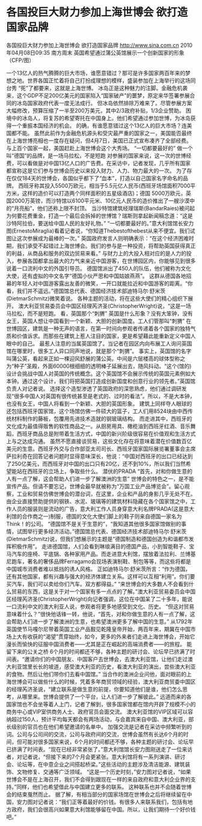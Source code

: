 # 各国投巨大财力参加上海世博会 欲打造国家品牌

各国投巨大财力参加上海世博会 欲打造国家品牌
http://www.sina.com.cn  2010年04月08日09:35  南方周末
英国希望通过蒲公英馆展示一个创新国家的形象 （CFP/图）

一个13亿人的热气腾腾的巨大市场，谁愿意错过？那可是许多国家两百年来的梦想之地。世界各国正忙着将自己打扮成理想的模样，盛装参加在上海举行的这场同台秀
“死”了都要来，这就是上海世博。
冰岛正是这种魅力的注脚。金融危机袭来，这个GDP不足200亿美元的国家陷入“国家破产”的噩梦，原定来华签署参展合同的冰岛国家政府代表一度无法成行。
但冰岛依然排除万难来了。尽管参展方案大幅修改，预算压缩了一半至200万美元，其中2/3政府补贴，1/3企业赞助。
困境中的冰岛人，将复苏的希望寄托在中国身上。他们希望通过参加世博，为冰岛获得一个重振本国经济的机会。
的确，有谁愿意错过这个13亿人的巨大市场？连美国都不能。
虽然此前作为金融危机源头和受灾最严重的国家之一，美国能否最终在上海世博亮相也一度存在疑问，但4月7日，美国已正式宣布凑齐了全部经费。
与上百个国家一起，美国赶赴上海世博会这个大秀场。
“一切都要最好的”
做一个叫“德国”的品牌，是一场马拉松，不是短跑
对参展的国家来说，这一次的世博经费，可以看做是对中国13亿人口的广告费。在采访中，记者发现，几乎所有国家都宣称这是它们参与世博会历史以来投入财力、人力、物力最大的一次。
为了存在仅仅184天的世博会，各国似乎都下了“血本”，打造以自己国家名字命名的品牌。
西班牙称其投入5500万欧元，相当于5.5元亿人民币(西班牙场馆面积7000平方米，这样的造价可以打造两个同样面积的五星级酒店)；德国 5000万欧元，英国2000万英镑，而沙特馆以6100平元米、10亿元人民币的造价推出了一艘沙漠中的“月亮船”，他们还称上限不封顶。
当沙特馆建筑经理瑞斯(BandarRaies)被问起为何要花费重金，打造一个最后会拆掉的世博馆？瑞斯则拿起新闻稿念道：“这是沙特阿拉伯，要送给中国人民的友好礼物。”
“一切都要最好的。”意大利馆馆长安力图(ErnestoMiraglia)看着记者说，“你知道Thebestofthebest从来不便宜。我们试图让这次参展成为最棒的一次。”
英国政府发言人则明确表示：“在这个经济困难时期，我们承受不起错过上海世博会。我们的参与是一种投资，将帮助英国获得真正的利益，从商品和服务的双边贸易来看。”
与财力上的大投入相对应的是人力的投入，参展各国都拿出最大的力气来亲近中国游客，在世博园区内，你能够见到很多说着一口流利中文的外国引导员。
德国馆派出了450人的队伍，他们被称为文化大使，还有虚拟的中文名字“德国小伙严思和中国姑娘燕燕”。
这群从德国各地招募的年轻人对中国游客露出友善的微笑，一开口就能拉近和中国游客的距离。“你看，我们并不遥远。”德国馆总代表、德国经济技术部迪特马尔·舒米茨(DietmarSchmitz)微笑着说。
各种主题的活动，将在这些大使们的精心组织下展开。
澳大利亚贸易委员会中国区经理芮济圣(ChristopherWright)说，“这是一场马拉松，而不是短跑。
看，英国那个“刺猬”
英国是什么形象？没有大笨钟，没有女王，英国人想让中国看到一个新颖、大胆的创新国度。工人们管那叫“刺猬”
在世博园区，建筑是一种无声的语言，在第一时间向参观者传递着各个国家的独特气质和价值诉求。而那些在建筑上惹人注目的国家，更是希望藉此能重新定义中国人眼中的自己。
最惹人注意的当属英国馆了。当记者在园区内向布展工人询问英国馆在哪里时，很多工人异口同声地说，就是那个“刺猬”。
事实上，英国馆的名字叫蒲公英，看起来正如一棵迎风舒展的蒲公英。中间是六层楼高的球体型称之为“种子”圣殿，外面60000根细细的透明棒子延展出去，随风抖动。“这个(馆的)设计会挑战中国人对英国的传统概念。这个英国馆不会展示传统的英国元素例如大本钟。通过这个设计，我们将把英国打造成创新国度和创意行业的领先者。”英国馆负责人对记者说。
选择这个造型渗透了英国政府的深思熟虑，他们通过调研发现“很多中国人对英国有很传统甚至是老式的、过时的看法”。所以，不是大本钟，也没有女王，中国人将看到一个新颖、大胆的英国形象。
建筑上同样夺人眼球的还包括西班牙国家馆，这个场馆仿佛一件硕大的篮子，工人们用8524块由中西传统材料制作的藤板，包覆用先进技术造就的钢玻璃结构。
而走进其中，西班牙的文化成为最值得贩售的软性商品之一。从厨房用具、橄榄油到西班牙红酒、音乐舞蹈，西班牙商品总是附带着生活方式，中国的新兴阶级很容易在价值观和生活方式上与之达成沟通。
虽然不愿直接谈贸易，这些文化存在将意味着潜在价值数百亿美元的生意。西班牙外交与合作部亚太司司长、西班牙国家国际展览署董事会主席萨拉利奇在回答记者问题时显得意味深长，他说：“中国对西班牙的出口已经达到了250亿美元，而西班牙对中国的出口只有20亿，还不到10%，所以我们当然希望能站在西班牙的立场上，争取些什么。
潜伏的PRADA
“首先，对和你做生意的人有一点了解，这会帮助人们进一步了解澳洲的生意”
世博会的特色之一，是不能宣传产品。但请不要忘记，世博会最早就被称为“万国工业产品博览会”。留心观察，工业和贸易仿佛世博会的潜台词，在这里，企业和产品的身影几乎无处不在。
由企业直接赞助提供的钢铁、水泥、玻璃等的建筑材料隐藏在各个国家馆之中，工作人员的服装则是流动的广告，意大利工作人员身穿意大利名牌PRADA(这是意大利馆的合作商之一)制服，德国的文化大使们脚上的鞋子则来自德国一家名为Think！的公司。
“德国馆不是关于生意的”，“我知道其他很多国家馆做别的事情，试图举行更多经济活动。”德国馆总代表、德国经济技术部迪特马尔·舒米茨(DietmarSchmitz)说，但我们想展示的主题是“德国制造和德国创造为和谐都市发挥积极作用”。
走进德国馆，人们会看到琳琅满目的德国产品，小到智能鞋子、宝马汽车的座椅、平底锅、各种家用产品。而走进意大利馆，摆放着法拉利、兰博基尼跑车，著名的奢侈品牌Ferragamo会现场表演制鞋、制包等等，而这些将都是中国城市消费者难以抵挡的诱人风格。
正如迪特马尔·舒米茨所言：“作为德国，还有其他国家，都有兴趣与强大的经济体建立关系。这样可以互相“利用”。你们要买汽车，我们可以卖给你们汽车。双方都得益。”
“来世博会的大多数人不会看到什么贸易的东西，这是关于对一个国家有多一点点的了解。”澳大利亚贸易委员会中国区经理芮济圣(ChristopherWright)向记者强调，这位在中国呆了二十多年，能说一口流利中文的澳大利亚人说，参观者将更多地感受到文化、历史。
“但这对贸易意味着什么？”很快他话锋一转，他说，“首先，对和你做生意的人有一点了解，这会帮助人们进一步了解澳洲的生意，也希望澳洲更多了解中国的生意。”
从1792年英国使节马嘎尔尼带着英国工业产品觐见乾隆皇帝开始，两百年来，期冀在中国市场上大有收获的“渴望”贯穿始终，如今，更多的外来者们走进上海世博会，开始它漫长而愉快的征服中国消费者——尤其是正在崛起的高端消费者——的旅程。
能留下来的公关之桥
6个月的时间都还不够，各种主题的研讨会、论坛早已挤满了时间表。“邀请你们的中国朋友、中国客户去世博会，去澳大利亚馆，让他们走过澳大利亚馆里长长的坡道，感受澳大利亚的历史，看澳大利亚的演出，尝些澳大利亚的食物。然后让他们带你们去看中国馆。”
当合作的澳洲企业问他，面对眼前的上海世博会可以做些什么的时候，凭着多年商贸领域的经验，澳大利亚商贸委中国区的经理芮济圣说，“建立联系是做生意的前提，你要知道他们是谁，他们怎么思考，从哪里来。世博会提供了一个平台，让人们进一步了解彼此。”
远道而来的各国家馆也不会坐等着人上门，记者了解到，很多国家馆都在馆内开辟了规模不小的商务中心或VIP室供商务人士、政府官员会面交流。
澳大利亚馆的VIP区域可以容纳超过150人，预计平均每天都会有两场活动，与会嘉宾来自中国、澳大利亚，部长级别的官员也在他们希望邀请的名单中。
加强交流是记者在采访中频繁听到的词。公司与公司间的交流，公司与政府间的交流，世博会虽然有长达6个月的时间，但可能对很多国家来说，6个月的时间都还不够，各种主题的研讨会、论坛早已挤满了时间表。“现在已经非常紧张了。”意大利馆馆长安力图刚送走了一位来访者，对记者说，“但接下来的7个月会更紧张。意大利馆将有一系列演讲、研讨会、论坛等，在中意企业之间搭起桥梁。”这些活动的主题涉及清洁能源、建筑装饰、文物修复、交通等广泛领域。
“这是一个历史时刻，”安力图对记者说，“如果世博会不是在上海召开，我们不会得到跟现在一样的来自政府和意大利企业界的支持。”同样，他们也希望借此与中国建立更多的联系。
这种联系也并不会随着世博会的结束戛然而止。
据了解，有相当部分的国家场馆在世博会之后将继续留在中国，安力图对记者说：“我们正等着最好的价钱。有很多人来联系我们，包括有地方政府，我们会很高兴如果意大利馆能够留在中国。所以，让我们期待一个好价钱吧。”

